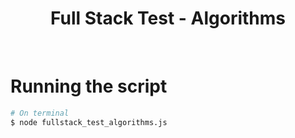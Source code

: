 <h1 align="center">Full Stack Test - Algorithms</h1>
<br>

# Running the script

```bash
# On terminal
$ node fullstack_test_algorithms.js
